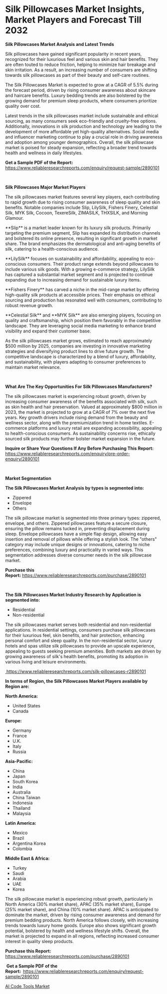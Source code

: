 <p><h1>Silk Pillowcases Market Insights, Market Players and Forecast Till 2032</h1></p><p><strong>Silk Pillowcases Market Analysis and Latest Trends</strong></p>
<p><p>Silk pillowcases have gained significant popularity in recent years, recognized for their luxurious feel and various skin and hair benefits. They are often touted to reduce friction, helping to minimize hair breakage and skin irritation. As a result, an increasing number of consumers are shifting towards silk pillowcases as part of their beauty and self-care routines.</p><p>The Silk Pillowcases Market is expected to grow at a CAGR of 5.5% during the forecast period, driven by rising consumer awareness about skincare and haircare benefits. Luxury bedding trends are also bolstered by the growing demand for premium sleep products, where consumers prioritize quality over cost. </p><p>Latest trends in the silk pillowcases market include sustainable and ethical sourcing, as many consumers seek eco-friendly and cruelty-free options. Additionally, innovations in silk production and technology are leading to the development of more affordable yet high-quality alternatives. Social media and influencer marketing continue to play a crucial role in driving awareness and adoption among younger demographics. Overall, the silk pillowcase market is poised for steady expansion, reflecting a broader trend towards health and wellness in daily lifestyles.</p></p>
<p><strong>Get a Sample PDF of the Report:&nbsp;</strong> <a href="https://www.reliableresearchreports.com/enquiry/request-sample/2890101?utm_campaign=3213&utm_medium=2&utm_source=Github&utm_content=ia&utm_term=14032025&utm_id=silk-pillowcases">https://www.reliableresearchreports.com/enquiry/request-sample/2890101</a></p>
<p>&nbsp;</p>
<p><strong>Silk Pillowcases Major Market Players</strong></p>
<p><p>The silk pillowcases market features several key players, each contributing to rapid growth due to rising consumer awareness of sleep quality and skin benefits. Notable companies include Slip, LilySilk, Fishers Finery, Celestial Silk, MYK Silk, Cocoon, TexereSilk, ZIMASILK, THXSILK, and Morning Glamour.</p><p>**Slip** is a market leader known for its luxury silk products. Primarily targeting the premium segment, Slip has expanded its distribution channels and bolstered its online presence, resulting in significant growth in market share. The brand emphasizes the dermatological and anti-aging benefits of silk, catering to a health-conscious audience.</p><p>**LilySilk** focuses on sustainability and affordability, appealing to eco-conscious consumers. Their product range extends beyond pillowcases to include various silk goods. With a growing e-commerce strategy, LilySilk has captured a substantial market segment and is projected to continue expanding due to increasing demand for sustainable luxury items.</p><p>**Fishers Finery** has carved a niche in the mid-range market by offering high-quality silk products at accessible prices. Their emphasis on ethical sourcing and production has resonated well with consumers, contributing to robust revenue growth. </p><p>**Celestial Silk** and **MYK Silk** are also emerging players, focusing on quality and craftsmanship, which position them favorably in the competitive landscape. They are leveraging social media marketing to enhance brand visibility and expand their customer base.</p><p>As the silk pillowcases market grows, estimated to reach approximately $500 million by 2025, companies are investing in innovative marketing strategies and diversifying product lines to drive future growth. The competitive landscape is characterized by a blend of luxury, affordability, and sustainability, with players adapting to consumer preferences to maintain market relevance.</p></p>
<p>&nbsp;</p>
<p><strong>What Are The Key Opportunities For Silk Pillowcases Manufacturers?</strong></p>
<p><p>The silk pillowcases market is experiencing robust growth, driven by increasing consumer awareness of the benefits associated with silk, such as skin health and hair preservation. Valued at approximately $800 million in 2023, the market is projected to grow at a CAGR of 7% over the next five years. Key growth drivers include rising demand from the beauty and wellness sector, along with the premiumization trend in home textiles. E-commerce platforms and luxury retail are expanding accessibility, appealing to health-conscious consumers. As sustainability concerns rise, ethically sourced silk products may further bolster market expansion in the future.</p></p>
<p><strong>Inquire or Share Your Questions If Any Before Purchasing This Report:</strong> <a href="https://www.reliableresearchreports.com/enquiry/pre-order-enquiry/2890101?utm_campaign=3213&utm_medium=2&utm_source=Github&utm_content=ia&utm_term=14032025&utm_id=silk-pillowcases">https://www.reliableresearchreports.com/enquiry/pre-order-enquiry/2890101</a></p>
<p>&nbsp;</p>
<p><strong>Market Segmentation</strong></p>
<p><strong>The Silk Pillowcases Market Analysis by types is segmented into:</strong></p>
<p><ul><li>Zippered</li><li>Envelope</li><li>Others</li></ul></p>
<p><p>The silk pillowcase market is segmented into three primary types: zippered, envelope, and others. Zippered pillowcases feature a secure closure, ensuring the pillow remains tucked in, preventing displacement during sleep. Envelope pillowcases have a simple flap design, allowing easy insertion and removal of pillows while offering a stylish look. The "others" category may include unique designs or innovations, catering to niche preferences, combining luxury and practicality in varied ways. This segmentation addresses diverse consumer needs in the silk pillowcase market.</p></p>
<p><strong>Purchase this Report:&nbsp;</strong><a href="https://www.reliableresearchreports.com/purchase/2890101?utm_campaign=3213&utm_medium=2&utm_source=Github&utm_content=ia&utm_term=14032025&utm_id=silk-pillowcases">https://www.reliableresearchreports.com/purchase/2890101</a></p>
<p>&nbsp;</p>
<p><strong>The Silk Pillowcases Market Industry Research by Application is segmented into:</strong></p>
<p><ul><li>Residential</li><li>Non-residential</li></ul></p>
<p><p>The silk pillowcases market serves both residential and non-residential applications. In residential settings, consumers purchase silk pillowcases for their luxurious feel, skin benefits, and hair protection, enhancing personal comfort and sleep quality. In the non-residential sector, luxury hotels and spas utilize silk pillowcases to provide an upscale experience, appealing to guests seeking premium amenities. Both markets are driven by growing awareness of silk's health benefits, promoting its adoption in various living and leisure environments.</p></p>
<p><a href="https://www.reliableresearchreports.com/silk-pillowcases-r2890101?utm_campaign=3213&utm_medium=2&utm_source=Github&utm_content=ia&utm_term=14032025&utm_id=silk-pillowcases">&nbsp;https://www.reliableresearchreports.com/silk-pillowcases-r2890101</a></p>
<p><strong>In terms of Region, the Silk Pillowcases Market Players available by Region are:</strong></p>
<p>
    <p> <strong> North America: </strong>
        <ul>
            <li>United States</li>
            <li>Canada</li>
        </ul>
        </p> 
    <p> <strong> Europe: </strong>
        <ul>
            <li>Germany</li>
            <li>France</li>
            <li>U.K.</li>
            <li>Italy</li>
            <li>Russia</li>
        </ul>
        </p> 
    <p> <strong> Asia-Pacific: </strong>
        <ul>
            <li>China</li>
            <li>Japan</li>
            <li>South Korea</li>
            <li>India</li>
            <li>Australia</li>
            <li>China Taiwan</li>
            <li>Indonesia</li>
            <li>Thailand</li>
            <li>Malaysia</li>
        </ul>
        </p> 
    <p> <strong> Latin America: </strong>
        <ul>
            <li>Mexico</li>
            <li>Brazil</li>
            <li>Argentina Korea</li>
            <li>Colombia</li>
        </ul>
        </p> 
    <p> <strong> Middle East & Africa: </strong>
        <ul>
            <li>Turkey</li>
            <li>Saudi</li>
            <li>Arabia</li>
            <li>UAE</li>
            <li>Korea</li>
        </ul>
    </p>
    </p>
<p><p>The silk pillowcase market is experiencing robust growth, particularly in North America (30% market share), APAC (35% market share), Europe (25% market share), and China (10% market share). APAC is anticipated to dominate the market, driven by rising consumer awareness and demand for premium bedding products. North America follows closely, with increasing trends towards luxury home goods. Europe also shows significant growth potential, bolstered by health and wellness lifestyle shifts. Overall, the market is projected to expand in all regions, reflecting increased consumer interest in quality sleep products.</p></p>
<p><strong>Purchase this Report: </strong><a href="https://www.reliableresearchreports.com/purchase/2890101?utm_campaign=3213&utm_medium=2&utm_source=Github&utm_content=ia&utm_term=14032025&utm_id=silk-pillowcases">https://www.reliableresearchreports.com/purchase/2890101</a></p>
<p>&nbsp;<strong>Get a Sample PDF of the Report:&nbsp;&nbsp;</strong><a href="https://www.reliableresearchreports.com/enquiry/request-sample/2890101?utm_campaign=3213&utm_medium=2&utm_source=Github&utm_content=ia&utm_term=14032025&utm_id=silk-pillowcases">https://www.reliableresearchreports.com/enquiry/request-sample/2890101</a></p>
<p><strong></strong></p>
<p><p><a href="https://github.com/krulicfidura/Market-Research-Report-List-1/blob/main/ai-code-tools-market.md?utm_campaign=3213&utm_medium=2&utm_source=Github&utm_content=ia&utm_term=14032025&utm_id=silk-pillowcases">AI Code Tools Market</a></p></p>